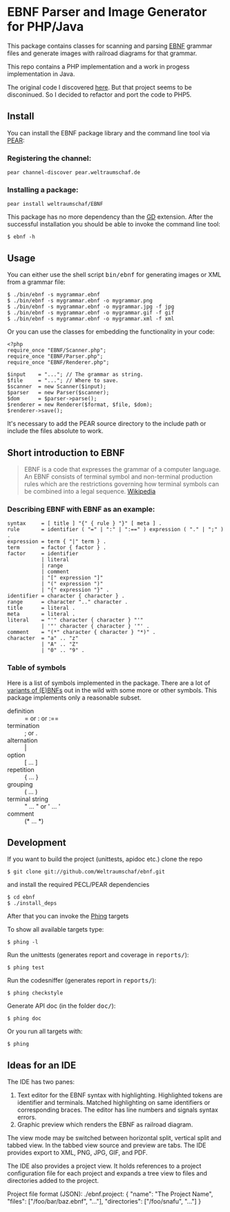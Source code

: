 # EBNF Parser and Image Generator for PHP/Java

This package contains classes for scanning and parsing [EBNF][WP-EBNF]
grammar files and generate images with railroad diagrams for
that grammar.

This repo contains a PHP implementation and a work in progess implementation in Java.

The original code I discovered [here][KARMIN]. But that project seems
to be disconinued. So I decided to refactor and port the code
to PHP5.

## Install

You can install the EBNF package library and the command line tool via
[PEAR][PEAR]:

### Registering the channel:

    pear channel-discover pear.weltraumschaf.de

### Installing a package:

    pear install weltraumschaf/EBNF

This package has no more dependency than the [GD][GD] extension. After the
successful installation you should be able to invoke the command line tool:

    $ ebnf -h

## Usage

You can either use the shell script <kbd>bin/ebnf</kbd> for
generating images or XML from a grammar file:

    $ ./bin/ebnf -s mygrammar.ebnf
    $ ./bin/ebnf -s mygrammar.ebnf -o mygrammar.png
    $ ./bin/ebnf -s mygrammar.ebnf -o mygrammar.jpg -f jpg
    $ ./bin/ebnf -s mygrammar.ebnf -o mygrammar.gif -f gif
    $ ./bin/ebnf -s mygrammar.ebnf -o mygrammar.xml -f xml

Or you can use the classes for embedding the functionality in your code:

    <?php
    require_once "EBNF/Scanner.php";
    require_once "EBNF/Parser.php";
    require_once "EBNF/Renderer.php";

    $input    = "..."; // The grammar as string.
    $file     = "..."; // Where to save.
    $scanner  = new Scanner($input);
    $parser   = new Parser($scanner);
    $dom      = $parser->parse();
    $renderer = new Renderer($format, $file, $dom);
    $renderer->save();

It's necessary to add the PEAR source directory to the include path or include
the files absolute to work.

## Short introduction to EBNF

> EBNF is a code that expresses the grammar of a computer language. An EBNF
> consists of terminal symbol and non-terminal production rules which are the
> restrictions governing how terminal symbols can be combined into a legal
> sequence. [Wikipedia][WP-EBNF]

### Describing EBNF with EBNF as an example:

    syntax     = [ title ] "{" { rule } "}" [ meta ] .
    rule       = identifier ( "=" | ":" | ":==" ) expression ( "." | ";" ) .
    expression = term { "|" term } .
    term       = factor { factor } .
    factor     = identifier
               | literal
               | range
               | comment
               | "[" expression "]"
               | "(" expression ")"
               | "{" expression "}" .
    identifier = character { character } .
    range      = character ".." character .
    title      = literal .
    meta       = literal .
    literal    = "'" character { character } "'"
               | '"' character { character } '"' .
    comment    = "(*" character { character } "*)" .
    character  = "a" .. "z"
               | "A" .. "Z"
               | "0" .. "9" .

### Table of symbols

Here is a list of symbols implemented in the package. There are a lot
of [variants of (E)BNFs][EBNF-VARIANTS] out in the wild with some more
or other symbols. This package implements only a reasonable subset.

<dl>
    <dt>definition</dt>
        <dd>= or : or :==</dd>
    <dt>termination</dt>
        <dd>; or .</dd>
    <dt>alternation</dt>
        <dd>|</dd>
    <dt>option</dt>
        <dd>[ ... ]</dd>
    <dt>repetition</dt>
        <dd>{ ... }</dd>
    <dt>grouping</dt>
        <dd>( ... )</dd>
    <dt>terminal string
        <dd>" ... " or ' ... '</dd>
    <dt>comment</dt>
        <dd>(* ... *)</dd>
</dl>

## Development

If you want to build the project (unittests, apidoc etc.) clone the repo

    $ git clone git://github.com/Weltraumschaf/ebnf.git

and install the required PECL/PEAR dependencies

    $ cd ebnf
    $ ./install_deps

After that you can invoke the [Phing][PHING] targets

To show all available targets type:

    $ phing -l

Run the unittests (generates report and coverage in <kbd>reports/</kbd>):

    $ phing test

Run the codesniffer (generates report in <kbd>reports/</kbd>):

    $ phing checkstyle

Generate API doc (in the folder <kbd>doc/</kbd>):

    $ phing doc

Or you run all targets with:

    $ phing

## Ideas for an IDE

The IDE has two panes:

1. Text editor for the EBNF syntax with highlighting. Highlighted tokens are identifier and terminals. Matched highlighting on same identifiers or corresponding braces. The editor has line numbers and signals syntax errors.
2. Graphic preview which renders the EBNF as railroad diagram.

The view mode may be switched between horizontal split, vertical split and tabbed view. In the tabbed view source and preview are tabs. The IDE provides export to XML, PNG, JPG, GIF, and PDF. 

The IDE also provides a project view. It holds references to a project configuration file for each project and expands a tree view to files and directories added to the project. 

Project file format (JSON):
./ebnf.project:
{
    "name":  "The Project Name",
    "files": ["/foo/bar/baz.ebnf", "..."],
    "directories": ["/foo/snafu", "..."]
}

[WP-EBNF]:       http://en.wikipedia.org/wiki/Extended_Backus%E2%80%93Naur_Form
[PEAR]:          http://pear.weltraumschaf.de/
[GD]:            http://php.net/manual/de/book.image.php
[KARMIN]:        http://karmin.ch/ebnf/index
[EBNF-VARIANTS]: http://www.cs.man.ac.uk/~pjj/bnf/ebnf.html
[PHING]:         http://www.phing.info/